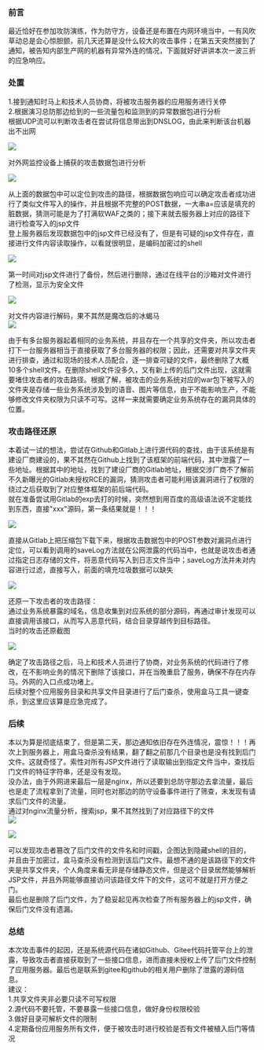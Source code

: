 ### 前言

最近恰好在参加攻防演练，作为防守方，设备还是布置在内网环境当中，一有风吹草动总是会心惊胆颤，前几天还算是没什么较大的攻击事件；在第五天突然接到了通知，被告知内部生产网的机器有异常外连的情况，下面就好好讲讲本次一波三折的应急响应。

### 处置

1.接到通知时马上和技术人员协商，将被攻击服务器的应用服务进行关停  
2.根据演习总防那边给到的一些流量包和监测到的异常数据包进行分析  
根据UDP流可以判断攻击者在尝试将信息带出到DNSLOG，由此来判断该台机器出不出网

[![](https://shs3.b.qianxin.com/attack_forum/2021/11/attach-ac535581ac0255f69f3efba551ccd7f47c71789c.png)](https://shs3.b.qianxin.com/attack_forum/2021/11/attach-ac535581ac0255f69f3efba551ccd7f47c71789c.png)

对外网监控设备上捕获的攻击数据包进行分析

[![](https://shs3.b.qianxin.com/attack_forum/2021/11/attach-8d6154a08203fb571ef8d2205470acce57b35363.png)](https://shs3.b.qianxin.com/attack_forum/2021/11/attach-8d6154a08203fb571ef8d2205470acce57b35363.png)

从上面的数据包中可以定位到攻击的路径，根据数据包响应可以确定攻击者成功进行了类似文件写入的操作，并且根据不完整的POST数据，一大串a=应该是填充的脏数据，猜测可能是为了打满软WAF之类的；接下来就去服务器上对应的路径下进行检查写入的jsp文件  
登上服务器后发现数据包中的jsp文件已经没有了，但是有可疑的jsp文件存在，直接进行文件内容读取操作，以看就很明显，是编码加密过的shell

[![](https://shs3.b.qianxin.com/attack_forum/2021/11/attach-1c284146bdef52c06c82ff0f3ee6a349d8212162.png)](https://shs3.b.qianxin.com/attack_forum/2021/11/attach-1c284146bdef52c06c82ff0f3ee6a349d8212162.png)

第一时间对jsp文件进行了备份，然后进行删除，通过在线平台的沙箱对文件进行了检测，显示为安全文件

[![](https://shs3.b.qianxin.com/attack_forum/2021/11/attach-f6638d70d01acaa9239ed00ac1c53258fbf07838.png)](https://shs3.b.qianxin.com/attack_forum/2021/11/attach-f6638d70d01acaa9239ed00ac1c53258fbf07838.png)

对文件内容进行解码，果不其然是魔改后的冰蝎马  
[![](https://shs3.b.qianxin.com/attack_forum/2021/11/attach-51e4bde11c1c8a2dadea4abf1172a3c10403f166.png)](https://shs3.b.qianxin.com/attack_forum/2021/11/attach-51e4bde11c1c8a2dadea4abf1172a3c10403f166.png)

由于有多台服务器起着相同的业务系统，并且存在一个共享的文件夹，所以攻击者打下一台服务器相当于直接获取了多台服务器的权限；因此，还需要对共享文件夹进行排查，通过和现场的技术人员配合，逐一排查可疑的文件，最终删除了大概10多个shell文件。在删除shell文件没多久，又有新上传的后门文件出现，这就需要堵住攻击者的攻击路径。根据了解，被攻击的业务系统对应的war包下被写入的文件夹是存储一些业务系统涉及到的语音、图片等信息，由于不能影响生产，不能够修改文件夹权限为只读不可写。这样一来就需要确定业务系统存在的漏洞具体的位置。

### 攻击路径还原

本着试一试的想法，尝试在Github和Gitlab上进行源代码的查找，由于该系统是有建设厂商建设的，果不其然在Github上找到了该框架的前端代码，其中泄露了一些地址。根据其中的地址，找到了建设厂商的Gitlab地址，根据交涉厂商不了解前不久新曝光的Gitlab未授权RCE的漏洞，猜测攻击者可能利用该漏洞进行了权限的绕过之后获取到了对应整体框架的前后端代码。  
就在准备尝试用Gitlab的exp去打的时候，突然想到用百度的高级语法说不定能找到东西，直接"xxx"源码，第一条结果就是！！！

[![](https://shs3.b.qianxin.com/attack_forum/2021/11/attach-a80fd61e2b6aba0b059c6c9e822c0e1935058ddd.png)](https://shs3.b.qianxin.com/attack_forum/2021/11/attach-a80fd61e2b6aba0b059c6c9e822c0e1935058ddd.png)

直接从Gitlab上把压缩包下载下来，根据攻击数据包中的POST参数对漏洞点进行定位，可以看到调用的saveLog方法就在公网泄露的代码当中，也就是说攻击者通过指定日志存储的文件，将恶意代码写入到日志文件当中；saveLog方法并未对内容进行过滤，直接写入，前面的填充垃圾数据可以缺失

[![](https://shs3.b.qianxin.com/attack_forum/2021/11/attach-4b9fd365a7e3e12590613b43b01674f5dcbb94c3.png)](https://shs3.b.qianxin.com/attack_forum/2021/11/attach-4b9fd365a7e3e12590613b43b01674f5dcbb94c3.png)

还原一下攻击者的攻击路径：  
通过业务系统暴露的域名，信息收集到对应系统的部分源码，再通过审计发现可以直接调用该接口，从而写入恶意代码，结合目录穿越传到目标路径。  
当时的攻击还原截图

[![](https://shs3.b.qianxin.com/attack_forum/2021/11/attach-b90917c7c64bd73673ac85aac9e2854c188cd71f.png)](https://shs3.b.qianxin.com/attack_forum/2021/11/attach-b90917c7c64bd73673ac85aac9e2854c188cd71f.png)

确定了攻击路径之后，马上和技术人员进行了协商，对业务系统的代码进行了修改，在不影响业务的情况下删除了该接口，并在当晚重启了服务，确保不存在内存马。外网的入口点成功堵上。  
后续对整个应用服务目录和共享文件目录进行了后门查杀，使用盒马工具一键查杀，到这里应该算是应急完成了。

### 后续

本以为算是彻底结束了，但是第二天，那边通知依旧存在外连情况，震惊！！！再次上到服务器上，用盒马查杀没有结果，翻了翻之前那几个目录也是没有找到后门文件。这就奇怪了。索性对所有JSP文件进行了读取输出到指定文件当中，查找后门文件的特征字符串，还是没有发现。  
没办法，由于外网进来最后一层是nginx，所以还要到总防守那边去拿流量，最后也是走了流程拿到了流量，同时也对那边的防守设备事件进行了筛查，未发现有请求后门文件的流量。  
通过对nginx流量分析，搜索jsp，果不其然找到了对应路径下的文件  
[![](https://shs3.b.qianxin.com/attack_forum/2021/11/attach-ed983aa81db3463ad0c72e506df40ce1f9cce382.png)](https://shs3.b.qianxin.com/attack_forum/2021/11/attach-ed983aa81db3463ad0c72e506df40ce1f9cce382.png)

[![](https://shs3.b.qianxin.com/attack_forum/2021/11/attach-21cbf7b1d9a0f8d07004738f92baf7c5a80e5989.png)](https://shs3.b.qianxin.com/attack_forum/2021/11/attach-21cbf7b1d9a0f8d07004738f92baf7c5a80e5989.png)

可以发现攻击者篡改了后门文件的文件名和时间戳，企图达到隐藏shell的目的，并且由于加密过，盒马查杀没有检测到该后门文件。最想不通的是该路径下的文件夹是共享文件夹，个人角度来看无非是存储静态文件，但是这个目录居然能够解析JSP文件，并且外网能够直接访问该路径文件下的文件，这可不就是打开方便之门。  
最后也是删除了后门文件，为了稳妥起见再次检查了所有服务器上的jsp文件，确保后门文件没有遗漏。

### 总结

本次攻击事件的起因，还是系统源代码在诸如Github、Gitee代码托管平台上的泄露，导致攻击者直接获取到了一些接口信息，进而直接未授权上传了后门文件控制了应用服务器。最后也是联系到gitee和github的相关用户删除了泄露的源码信息。  
建议：  
1.共享文件夹非必要只读不可写权限  
2.源代码不要托管，不要暴露一些接口信息，做好身份权限校验  
3.做好目录可解析文件的限制  
4.定期备份应用服务所有文件，便于被攻击时进行校验是否有文件被植入后门等情况